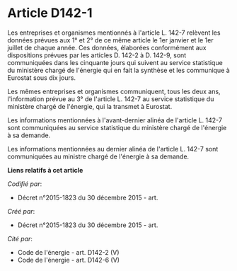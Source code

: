 # Article D142-1

Les entreprises et organismes mentionnés à l'article L. 142-7 relèvent les données prévues aux 1° et 2° de ce même article le
1er janvier et le 1er juillet de chaque année. Ces données, élaborées conformément aux dispositions prévues par les articles
D. 142-2 à D. 142-9, sont communiquées dans les cinquante jours qui suivent au service statistique du ministère chargé de
l'énergie qui en fait la synthèse et les communique à Eurostat sous dix jours.

Les mêmes entreprises et organismes communiquent, tous les deux ans, l'information prévue au 3° de l'article L. 142-7 au
service statistique du ministère chargé de l'énergie, qui la transmet à Eurostat.

Les informations mentionnées à l'avant-dernier alinéa de l'article L. 142-7 sont communiquées au service statistique du
ministère chargé de l'énergie à sa demande.

Les informations mentionnées au dernier alinéa de l'article L. 142-7 sont communiquées au ministre chargé de l'énergie à sa
demande.

**Liens relatifs à cet article**

_Codifié par_:

  - Décret n°2015-1823 du 30 décembre 2015 - art.

_Créé par_:

  - Décret n°2015-1823 du 30 décembre 2015 - art.

_Cité par_:

  - Code de l'énergie - art. D142-2 (V)
  - Code de l'énergie - art. D142-6 (V)
